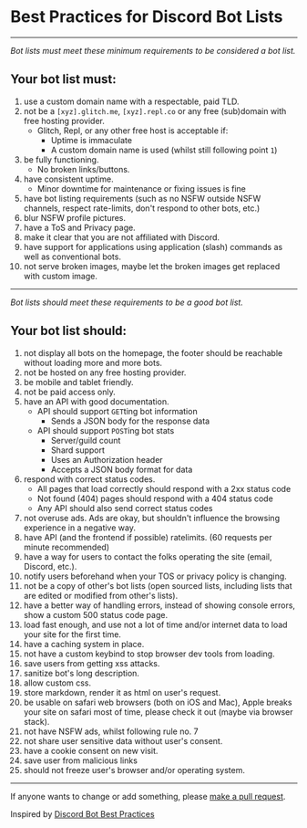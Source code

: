 # Best Practices for Discord Bot Lists

---

*Bot lists must meet these minimum requirements to be considered a bot list.*

## Your bot list must:

1. use a custom domain name with a respectable, paid TLD.
2. not be a `[xyz].glitch.me`, `[xyz].repl.co` or any free (sub)domain with free hosting provider.
   - Glitch, Repl, or any other free host is acceptable if:
      - Uptime is immaculate
      - A custom domain name is used (whilst still following point `1`)
3. be fully functioning.
   - No broken links/buttons.
4. have consistent uptime.
   - Minor downtime for maintenance or fixing issues is fine
5. have bot listing requirements (such as no NSFW outside NSFW channels, respect rate-limits, don't respond to other bots, etc.)
6. blur NSFW profile pictures.
7. have a ToS and Privacy page.
8. make it clear that you are not affiliated with Discord.
9. have support for applications using application (slash) commands as well as conventional bots.
10. not serve broken images, maybe let the broken images get replaced with custom image.

---

*Bot lists should meet these requirements to be a good bot list.*

## Your bot list should:

1. not display all bots on the homepage, the footer should be reachable without loading more and more bots.
2. not be hosted on any free hosting provider.
3. be mobile and tablet friendly.
4. not be paid access only.
5. have an API with good documentation.
   - API should support `GET`ting bot information
      - Sends a JSON body for the response data
   - API should support `POST`ing bot stats
      - Server/guild count
      - Shard support
      - Uses an Authorization header
      - Accepts a JSON body format for data
6. respond with correct status codes.
   - All pages that load correctly should respond with a 2xx status code
   - Not found (404) pages should respond with a 404 status code
   - Any API should also send correct status codes
7. not overuse ads. Ads are okay, but shouldn't influence the browsing experience in a negative way.
8. have API (and the frontend if possible) ratelimits. (60 requests per minute recommended)
9. have a way for users to contact the folks operating the site (email, Discord, etc.).
10. notify users beforehand when your TOS or privacy policy is changing.
11. not be a copy of other's bot lists (open sourced lists, including lists that are edited or modified from other's lists).
12. have a better way of handling errors, instead of showing console errors, show a custom 500 status code page.
13. load fast enough, and use not a lot of time and/or internet data to load your site for the first time.
14. have a caching system in place.
15. not have a custom keybind to stop browser dev tools from loading.
16. save users from getting xss attacks.
17. sanitize bot's long description.
18. allow custom css.
19. store markdown, render it as html on user's request.
20. be usable on safari web browsers (both on iOS and Mac), Apple breaks your site on safari most of time, please check it out (maybe via browser stack).
21. not have NSFW ads, whilst following rule no. 7
22. not share user sensitive data without user's consent.
23. have a cookie consent on new visit.
24. save user from malicious links
25. should not freeze user's browser and/or operating system.

---

If anyone wants to change or add something, please [make a pull request](https://github.com/botblock/discord-botlist-best-practices).

Inspired by [Discord Bot Best Practices](https://github.com/meew0/discord-bot-best-practices)
